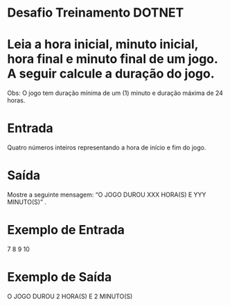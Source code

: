 # Desafio Treinamento DOTNET

# Leia a hora inicial, minuto inicial, hora final e minuto final de um jogo. A seguir calcule a duração do jogo.

Obs: O jogo tem duração mínima de um (1) minuto e duração máxima de 24 horas.
# Entrada
Quatro números inteiros representando a hora de início e fim do jogo.
# Saída
Mostre a seguinte mensagem: “O JOGO DUROU XXX HORA(S) E YYY MINUTO(S)” .

# Exemplo de Entrada 
7 
8 
9 
10 
# Exemplo de Saída
O JOGO DUROU 2 HORA(S) E 2 MINUTO(S)
